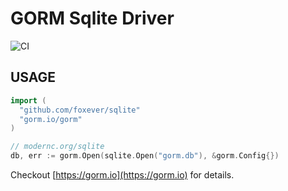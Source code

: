 # GORM Sqlite Driver

![CI](https://github.com/go-gorm/sqlite/workflows/CI/badge.svg)

## USAGE

```go
import (
  "github.com/foxever/sqlite"
  "gorm.io/gorm"
)

// modernc.org/sqlite
db, err := gorm.Open(sqlite.Open("gorm.db"), &gorm.Config{})
```

Checkout [https://gorm.io](https://gorm.io) for details.
